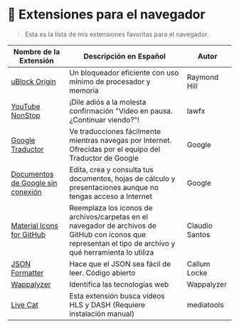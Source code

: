 # 🔗 Extensiones para el navegador

> Esta es la lista de mis extensiones favoritas para el navegador.

| Nombre de la Extensión | Descripción en Español | Autor |
| --- | --- | --- |
| [uBlock Origin](https://chromewebstore.google.com/detail/ublock-origin/cjpalhdlnbpafiamejdnhcphjbkeiagm) | Un bloqueador eficiente con uso mínimo de procesador y memoria | Raymond Hill |
| [YouTube NonStop](https://chromewebstore.google.com/detail/youtube-nonstop/nlkaejimjacpillmajjnopmpbkbnocid) | ¡Dile adiós a la molesta confirmación "Video en pausa. ¿Continuar viendo?"! | lawfx |
| [Google Traductor](https://chromewebstore.google.com/detail/traductor-de-google/aapbdbdomjkkjkaonfhkkikfgjllcleb) | Ve traducciones fácilmente mientras navegas por Internet. Ofrecidas por el equipo del Traductor de Google | Google |
| [Documentos de Google sin conexión](https://chromewebstore.google.com/detail/documentos-de-google-sin/ghbmnnjooekpmoecnnnilnnbdlolhkhi) | Edita, crea y consulta tus documentos, hojas de cálculo y presentaciones aunque no tengas acceso a Internet | Google |
| [Material Icons for GitHub](https://chromewebstore.google.com/detail/material-icons-for-github/bggfcpfjbdkhfhfmkjpbhnkhnpjjeomc) | Reemplaza los iconos de archivos/carpetas en el navegador de archivos de GitHub con iconos que representan el tipo de archivo y qué herramienta lo utiliza | Claudio Santos |
| [JSON Formatter](https://chromewebstore.google.com/detail/json-formatter/bcjindcccaagfpapjjmafapmmgkkhgoa) | Hace que el JSON sea fácil de leer. Código abierto | Callum Locke |
| [Wappalyzer](https://chromewebstore.google.com/detail/wappalyzer-technology-pro/gppongmhjkpfnbhagpmjfkannfbllamg) | Identifica las tecnologías web | Wappalyzer |
| [Live Cat](Live_cat/HOW_TO_INSTALL.md) | Esta extensión busca videos HLS y DASH (Requiere instalación manual) | mediatools |
